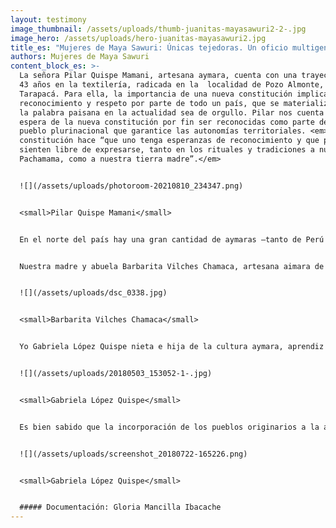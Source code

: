 ```yaml
---
layout: testimony
image_thumbnail: /assets/uploads/thumb-juanitas-mayasawuri2-2-.jpg
image_hero: /assets/uploads/hero-juanitas-mayasawuri2.jpg
title_es: "Mujeres de Maya Sawuri: Únicas tejedoras. Un oficio multigeneracional"
authors: Mujeres de Maya Sawuri
content_block_es: >-
  La señora Pilar Quispe Mamani, artesana aymara, cuenta con una trayectoria de
  43 años en la textilería, radicada en la  localidad de Pozo Almonte, región de
  Tarapacá. Para ella, la importancia de una nueva constitución implica
  reconocimiento y respeto por parte de todo un país, que se materializa en que
  la palabra paisana en la actualidad sea de orgullo. Pilar nos cuenta que
  espera de la nueva constitución por fin ser reconocidas como parte de un
  pueblo plurinacional que garantice las autonomías territoriales. <em>La nueva
  constitución hace “que uno tenga esperanzas de reconocimiento y que por fin se
  sienten libre de expresarse, tanto en los rituales y tradiciones a nuestra
  Pachamama, como a nuestra tierra madre”.</em>


  ![](/assets/uploads/photoroom-20210810_234347.png)


  <small>Pilar Quispe Mamani</small>


  En el norte del país hay una gran cantidad de aymaras –tanto de Perú y Bolivia– donde la lengua materna es aimara o quechua dependiendo del sector donde se encuentre. La diferencia que se tiene en la actualidad es casi nula, pues se tiene las mismas costumbres y tradiciones, <em>es por eso mismo que nos consideramos un pueblo plurinacional.<em/>


  Nuestra madre y abuela Barbarita Vilches Chamaca, artesana aimara de la localidad de Enquelga, comuna de Colchane, región de Tarapacá, tras tratar de responder esta pregunta sobre la Constitución, señala que <em>no conoce y no sabe los posibles cambios que puedan existir a futuro. Señala que por su larga edad será difícil verlos y que sólo recuerda que cuando era adolescente, vivía de los ingresos de las ventas de tejidos a turistas sin un sistema de regulación comercial.</em>


  ![](/assets/uploads/dsc_0338.jpg)


  <small>Barbarita Vilches Chamaca</small>


  Yo Gabriela López Quispe nieta e hija de la cultura aymara, aprendiz de la textilería aymara, de la localidad de alto hospicio, Región de Tarapacá, <em>creo que la nueva constitución generará un gran cambio para nuestro pueblo, para ser reconocido y poder reparar el daño histórico que le ha causado el gobierno de Chile.</em>


  ![](/assets/uploads/20180503_153052-1-.jpg)


  <small>Gabriela López Quispe</small>


  Es bien sabido que la incorporación de los pueblos originarios a la asamblea constituyente podría traer consecuencias económicas para el país, dado que muchos pueblos han sido arrebatados por estos distintos sectores económicos, específicamente, aquí en el norte pasa con las mineras y el agua. La injusticia del poder del Estado, de apropiarse de terrenos ancestrales y el hecho de ser entregada a empresas mineras, produciendo el empobrecimiento de nuestras tierras, <em>ha generado un aislamiento de nuestras costumbres y nuestra identidad.</em> <mark>Tenemos esperanza que este nuevo proceso que se acompaña de 500 años de lucha por parte de las primeras naciones, reivindique los derechos de nuestros pueblos, la situación de la escasez del agua en el norte de nuestro país y el reconocimiento y visibilización de nuestro trabajo y cultura.</mark>


  ![](/assets/uploads/screenshot_20180722-165226.png)


  <small>Gabriela López Quispe</small>


  ##### Documentación: Gloria Mancilla Ibacache
---
```

